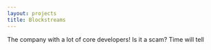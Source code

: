 ```yaml
---
layout: projects
title: Blockstreams
---
```


The company with a lot of core developers!
Is it a scam? Time will tell
